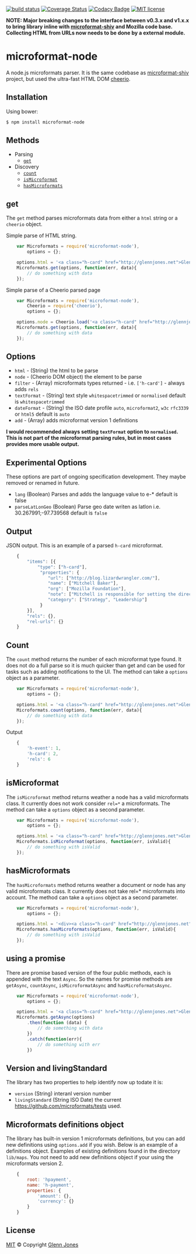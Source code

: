 [![build status](https://img.shields.io/travis/glennjones/microformat-node.svg?style=flat-square)](http://travis-ci.org/glennjones/microformat-node)
[![Coverage Status](https://img.shields.io/coveralls/glennjones/microformat-node/master.svg?style=flat-square)](https://coveralls.io/r/glennjones/microformat-node)
[![Codacy Badge](https://img.shields.io/codacy/https://api.codacy.com/project/badge/20b227b0a05642a2bbc6cecdf07f1387.svg?style=flat-square)](https://www.codacy.com/app/glennjonesnet/microformat-node)
[![MIT license](http://img.shields.io/badge/license-MIT-blue.svg?style=flat-square)](https://raw.github.com/glennjones/microformat-shic/master/license.txt)

**NOTE: Major breaking changes to the interface between v0.3.x and v1.x.x to bring library inline with [microformat-shiv](https://github.com/glennjones/microformat-shiv) and Mozilla code base. Collecting HTML from URLs now needs to be done by a external module.**

microformat-node
================
A node.js microformats parser. It is the same codebase as  [microformat-shiv](https://github.com/glennjones/microformat-shiv) project, but used the ultra-fast HTML DOM [cheerio]( https://github.com/cheeriojs/cheerio).

Installation
------------

Using bower:

```sh
$ npm install microformat-node
```

Methods
-----
* Parsing
    * [`get`](#get)
* Discovery
    * [`count`](#count)
    * [`isMicroformat`](#isMicroformat)
    * [`hasMicroformats`](#hasMicroformats)


get
-----
The `get` method parses microformats data from either a `html` string or a `cheerio` object.

Simple parse of HTML string.
```javascript
    var Microformats = require('microformat-node'),
        options = {};

    options.html = '<a class="h-card" href="http://glennjones.net">Glenn</a>';
    Microformats.get(options, function(err, data){
        // do something with data
    });
```


Simple parse of a Cheerio parsed page
```javascript
    var Microformats = require('microformat-node'),
        Cheerio = require('cheerio'),
        options = {};

    options.node = Cheerio.load('<a class="h-card" href="http://glennjones.net">Glenn</a>');
    Microformats.get(options, function(err, data){
        // do something with data
    });
```




Options
-------
* `html` - (String) the html to be parse
* `node` - (Cheerio DOM object) the element to be parse
* `filter` - (Array) microformats types returned - i.e. `['h-card']` - always adds `rels`
* `textFormat` - (String) text style `whitespacetrimmed` or `normalised` default is `whitespacetrimmed`
* `dateFormat` - (String) the ISO date profile `auto`, `microformat2`, `w3c` `rfc3339` or `html5` default is `auto`
* `add` - (Array) adds microformat version 1 definitions

__I would recommended always setting `textFormat` option to `normalised`. This is not part of the microformat parsing rules, but in most cases provides more usable output.__

Experimental Options
-------
These options are part of ongoing specification development. They maybe removed or renamed in future.
* `lang` (Boolean) Parses and adds the language value to e-* default is false
* `parseLatLonGeo` (Boolean)  Parse geo date writen as latlon i.e. 30.267991;-97.739568
default is `false`


Output
-------
JSON output. This is an example of a parsed `h-card` microformat.
```javascript
    {
        "items": [{
            "type": ["h-card"],
             "properties": {
                "url": ["http://blog.lizardwrangler.com/"],
                "name": ["Mitchell Baker"],
                "org": ["Mozilla Foundation"],
                "note": ["Mitchell is responsible for setting the direction Mozilla ..."],
                "category": ["Strategy", "Leadership"]
             }
        }],
        "rels": {},
        "rel-urls": {}
    }
```
Count
-----
The `count` method returns the number of each microformat type found. It does not do a full parse so it is much quicker
than get and can be used for tasks such as adding notifications to the UI. The method can take a `options` object as a parameter.
```javascript
    var Microformats = require('microformat-node'),
        options = {};

    options.html = '<a class="h-card" href="http://glennjones.net">Glenn</a>';
    Microformats.count(options, function(err, data){
        // do something with data
    });
```
Output
```javascript
    {
        'h-event': 1,
        'h-card': 2,
        'rels': 6
    }
```

isMicroformat
-------------
The `isMicroformat` method returns weather a node has a valid microformats class. It currently does not work consider
`rel=*` a microformats. The method can take a `options` object as a second parameter.
```javascript
    var Microformats = require('microformat-node'),
        options = {};

    options.html = '<a class="h-card" href="http://glennjones.net">Glenn</a>';
    Microformats.isMicroformat(options, function(err, isValid){
        // do something with isValid
    });
```


hasMicroformats
-------------
The `hasMicroformats` method returns weather a document or node has any valid microformats class. It currently does
not take rel=* microformats into account. The method can take a `options` object as a second parameter.
```javascript
    var Microformats = require('microformat-node'),
        options = {};

    options.html = '<div><a class="h-card" href="http://glennjones.net">Glenn</a></div>';
    Microformats.hasMicroformats(options, function(err, isValid){
        // do something with isValid
    });
```

using a promise
-------------
There are promise based version of the four public methods, each is appended with the text `Async`. So the names for promise methods are `getAsync`, `countAsync`, `isMicroformatAsync` and `hasMicroformatsAsync`.

```javascript
    var Microformats = require('microformat-node'),
        options = {};

    options.html = '<a class="h-card" href="http://glennjones.net">Glenn</a>';
    Microformats.getAsync(options)
        .then(function (data) {
            // do something with data
        })
        .catch(function(err){
            // do something with err
        })
```
Version and livingStandard
--------------------------
The library has two properties to help identify now up todate it is:

*  `version` (String) interanl version number
*  `livingStandard` (String ISO Date) the current https://github.com/microformats/tests used.


Microformats definitions object
-------------------------------
The library has built-in version 1 microformats definitions, but you can add new definitions using `options.add` if you wish. Below is an example of a definitions object. Examples of existing definitions found in the directory `lib/maps`. You not need to add new definitions object if your using the microformats version 2.
```javascript
    {
		root: 'hpayment',
		name: 'h-payment',
		properties: {
			'amount': {},
			'currency': {}
		}
	}
```


License
-------

[MIT][] © Copyright [Glenn Jones][]

[MIT]: ./License.md
[Glenn Jones]: https://github.com/glennjones
